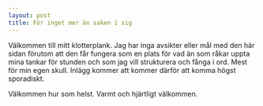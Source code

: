 ```yaml
---
layout: post
title: För inget mer än saken i sig
---
```


Välkommen till mitt klotterplank. Jag har inga avsikter eller mål med den här sidan förutom att den får fungera som en plats för vad än som råkar uppta mina tankar för stunden och som jag vill strukturera och fånga i ord. Mest för min egen skull. Inlägg kommer att kommer därför att komma högst sporadiskt.

Välkommen hur som helst. Varmt och hjärtligt välkommen.
